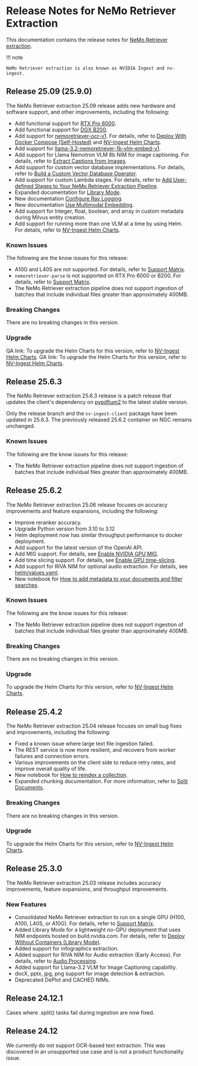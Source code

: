 # Release Notes for NeMo Retriever Extraction

This documentation contains the release notes for [NeMo Retriever extraction](overview.md).

!!! note

    NeMo Retriever extraction is also known as NVIDIA Ingest and nv-ingest.



## Release 25.09 (25.9.0)

The NeMo Retriever extraction 25.09 release adds new hardware and software support, and other improvements, including the following:

- Add functional support for [RTX Pro 6000](https://www.nvidia.com/en-us/products/workstations/professional-desktop-gpus/rtx-pro-6000/).
- Add functional support for [DGX B200](https://www.nvidia.com/en-us/data-center/dgx-b200/).
- Add support for [nemoretriever-ocr-v1](https://build.nvidia.com/nvidia/nemoretriever-ocr-v1). For details, refer to [Deploy With Docker Compose (Self-Hosted)](quickstart-guide.md) and [NV-Ingest Helm Charts](https://github.com/nkmcalli/nv-ingest/tree/main/helm).
- Add support for [llama-3.2-nemoretriever-1b-vlm-embed-v1](https://build.nvidia.com/nvidia/llama-3_2-nemoretriever-1b-vlm-embed-v1).
- Add support for Llama Nemotron VLM 8b NIM for image captioning. For details, refer to [Extract Captions from Images](nv-ingest-python-api.md#extract-captions-from-images).
- Add support for custom vector database implementations. For details, refer to [Build a Custom Vector Database Operator](https://github.com/NVIDIA/nv-ingest/blob/main/examples/building_vdb_operator.ipynb).
- Add support for custom Lambda stages.  For details, refer to [Add User-defined Stages to Your NeMo Retriever Extraction Pipeline](user-defined-stages.md).
- Expanded documentation for [Library Mode](quickstart-library-mode.md).
- New documentation [Configure Ray Logging](ray-logging.md).
- New documentation [Use Multimodal Embedding](vlm-embed.md).
- Add support for Integer, float, boolean, and array in custom metadata during Milvus entity creation.
- Add support for running more than one VLM at a time by using Helm.  For details, refer to [NV-Ingest Helm Charts](https://github.com/nkmcalli/nv-ingest/tree/main/helm).


### Known Issues

The following are the know issues for this release:

- A10G and L40S are not supported. For details, refer to [Support Matrix](support-matrix.md).
- `nemoretriever-parse` is not supported on RTX Pro 6000 or B200. For details, refer to [Support Matrix](support-matrix.md).
- The NeMo Retriever extraction pipeline does not support ingestion of batches that include individual files greater than approximately 400MB.


### Breaking Changes

There are no breaking changes in this version.


### Upgrade

QA link: To upgrade the Helm Charts for this version, refer to [NV-Ingest Helm Charts](https://github.com/NVIDIA/nv-ingest/blob/release/main/helm/values.yaml).
GA link: To upgrade the Helm Charts for this version, refer to [NV-Ingest Helm Charts](https://github.com/NVIDIA/nv-ingest/blob/release/TODO/helm/values.yaml).



## Release 25.6.3

The NeMo Retriever extraction 25.6.3 release is a patch release 
that updates the client's dependency on [pypdfium2](https://github.com/pypdfium2-team/pypdfium2) to the latest stable version.

Only the release branch and the `nv-ingest-client` package have been updated in 25.6.3. 
The previously released 25.6.2 container on NGC remains unchanged.


### Known Issues

The following are the know issues for this release:

- The NeMo Retriever extraction pipeline does not support ingestion of batches that include individual files greater than approximately 400MB.



## Release 25.6.2

The NeMo Retriever extraction 25.06 release focuses on accuracy improvements and feature expansions, including the following:

- Improve reranker accuracy.
- Upgrade Python version from 3.10 to 3.12
- Helm deployment now has similar throughput performance to docker deployment.
- Add support for the latest version of the OpenAI API.
- Add MIG support. For details, see [Enable NVIDIA GPU MIG](https://github.com/NVIDIA/nv-ingest/blob/release/25.6.2/helm/README.md#enable-nvidia-gpu-mig).
- Add time slicing support. For details, see [Enable GPU time-slicing](https://github.com/NVIDIA/nv-ingest/blob/release/25.6.2/helm/README.md#enabling-gpu-time-slicing).
- Add support for RIVA NIM for optional audio extraction. For details, see [helm/values.yaml](https://github.com/NVIDIA/nv-ingest/blob/release/25.6.2/helm/values.yaml).
- New notebook for [How to add metadata to your documents and filter searches](https://github.com/NVIDIA/nv-ingest/blob/release/25.6.2/examples/metadata_and_filtered_search.ipynb).


### Known Issues

The following are the know issues for this release:

- The NeMo Retriever extraction pipeline does not support ingestion of batches that include individual files greater than approximately 400MB.


### Breaking Changes

There are no breaking changes in this version.


### Upgrade

To upgrade the Helm Charts for this version, refer to [NV-Ingest Helm Charts](https://github.com/NVIDIA/nv-ingest/blob/release/25.6.2/helm/values.yaml).



## Release 25.4.2

The NeMo Retriever extraction 25.04 release focuses on small bug fixes and improvements, including the following:

- Fixed a known issue where large text file ingestion failed.
- The REST service is now more resilient, and recovers from worker failures and connection errors.
- Various improvements on the client side to reduce retry rates, and improve overall quality of life.
- New notebook for [How to reindex a collection]( https://github.com/NVIDIA/nv-ingest/blob/release/25.4.2/examples/reindex_example.ipynb).
- Expanded chunking documentation. For more information, refer to [Split Documents](chunking.md).

### Breaking Changes

There are no breaking changes in this version.

### Upgrade

To upgrade the Helm Charts for this version, refer to [NV-Ingest Helm Charts](https://github.com/NVIDIA/nv-ingest/tree/release/25.4.2/helm).



## Release 25.3.0

The NeMo Retriever extraction 25.03 release includes accuracy improvements, feature expansions, and throughput improvements.

### New Features

- Consolidated NeMo Retriever extraction to run on a single GPU (H100, A100, L40S, or A10G). For details, refer to [Support Matrix](support-matrix.md).
- Added Library Mode for a lightweight no-GPU deployment that uses NIM endpoints hosted on build.nvidia.com. For details, refer to [Deploy Without Containers (Library Mode)](quickstart-library-mode.md).
- Added support for infographics extraction.
- Added support for RIVA NIM for Audio extraction (Early Access). For details, refer to [Audio Processing](audio.md).
- Added support for Llama-3.2 VLM for Image Captioning capability.
- docX, pptx, jpg, png support for image detection & extraction.
- Deprecated DePlot and CACHED NIMs.
<!-- - Integrated with nemoretriever-parse NIM for state-of-the-art text extraction -->
<!-- - Integrated with new NVIDIA NIMs -->
<!--   - Nemoretriever-table-structure-v1 -->
<!--   - Nemoretriever-graphic-elements-v1 -->
<!--   - Nemoretriever-page-elements-v2 -->



## Release 24.12.1

Cases where .split() tasks fail during ingestion are now fixed.



## Release 24.12

We currently do not support OCR-based text extraction. This was discovered in an unsupported use case and is not a product functionality issue.
